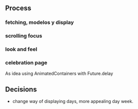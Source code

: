 

## Process
### fetching, modelos y display

### scrolling focus

### look and feel

### celebration page
As idea using AnimatedContainers with Future.delay

## Decisions
- change way of displaying days, more appealing day week.